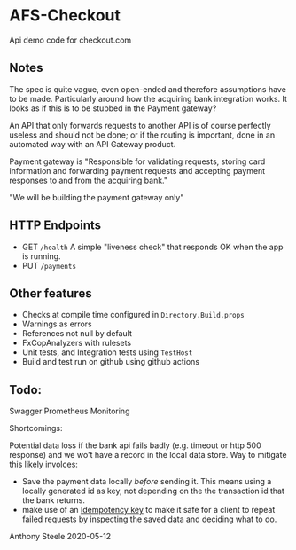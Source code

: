 # AFS-Checkout

Api demo code for checkout.com

## Notes

The spec is quite vague, even open-ended and therefore assumptions have to be made. 
Particularly around how the acquiring bank integration works. It looks as if this is to be stubbed in the Payment gateway?

An API that only forwards requests to another API is of course perfectly useless and should not be done; 
or if the routing is important, done in an automated way with an API Gateway product.

Payment gateway is "Responsible for validating requests, storing card information and forwarding
payment requests and accepting payment responses to and from the acquiring bank."

"We will be building the payment gateway only"



## HTTP Endpoints

* GET `/health` A simple "liveness check" that responds OK when the app is running.
* PUT `/payments`

## Other features

*  Checks at compile time configured in `Directory.Build.props`
  * Warnings as errors
  * References not null by default
  * FxCopAnalyzers with rulesets
* Unit tests, and Integration tests using `TestHost`
* Build and test run on github using github actions

## Todo:

Swagger
Prometheus Monitoring

Shortcomings:

Potential data loss if the bank api fails badly (e.g. timeout or http 500 response) and we wo't have a record in the local data store.
Way to mitigate this likely involces:
 * Save the payment data locally _before_ sending it. This means using a locally generated id as key, not depending on the the transaction id that the bank returns.
 * make use of an [Idempotency key](https://stripe.com/docs/api/idempotent_requests) to make it safe for a client to repeat failed requests by inspecting the saved data and deciding what to do.
 
Anthony Steele 
2020-05-12